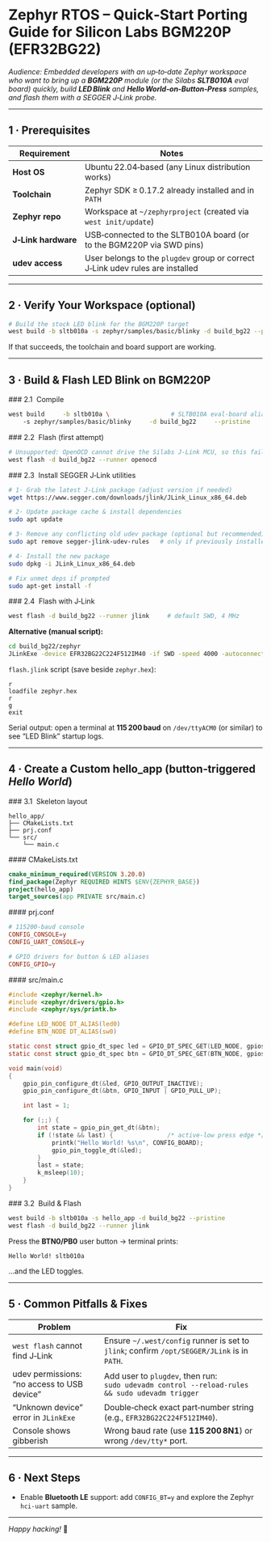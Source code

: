 # Zephyr RTOS – Quick‑Start Porting Guide for Silicon Labs BGM220P (EFR32BG22)

*Audience: Embedded developers with an up‑to‑date Zephyr workspace who want to bring up a **BGM220P** module (or the Silabs **SLTB010A** eval board) quickly, build **LED Blink** and **Hello World‑on‑Button‑Press** samples, and flash them with a SEGGER J‑Link probe.*

---

## 1 · Prerequisites

| Requirement | Notes |
|-------------|-------|
| **Host OS**           | Ubuntu 22.04‑based (any Linux distribution works) |
| **Toolchain**         | Zephyr SDK ≥ 0.17.2 already installed and in `PATH` |
| **Zephyr repo**       | Workspace at `~/zephyrproject` (created via `west init/update`) |
| **J‑Link hardware**   | USB‑connected to the SLTB010A board (or to the BGM220P via SWD pins) |
| **udev access**       | User belongs to the `plugdev` group or correct J‑Link udev rules are installed |

---

## 2 · Verify Your Workspace (optional)

```bash
# Build the stock LED blink for the BGM220P target
west build -b sltb010a -s zephyr/samples/basic/blinky -d build_bg22 --pristine
```

If that succeeds, the toolchain and board support are working.

---

## 3 · Build & Flash **LED Blink** on BGM220P

### 2.1  Compile

```bash
west build     -b sltb010a \                 # SLTB010A eval‑board alias for EFR32BG22/BGM220P
    -s zephyr/samples/basic/blinky     -d build_bg22     --pristine
```

### 2.2  Flash (first attempt)

```bash
# Unsupported: OpenOCD cannot drive the Silabs J‑Link MCU, so this fails
west flash -d build_bg22 --runner openocd
```

### 2.3  Install SEGGER J‑Link utilities

```bash
# 1· Grab the latest J‑Link package (adjust version if needed)
wget https://www.segger.com/downloads/jlink/JLink_Linux_x86_64.deb

# 2· Update package cache & install dependencies
sudo apt update

# 3· Remove any conflicting old udev package (optional but recommended)
sudo apt remove segger-jlink-udev-rules   # only if previously installed

# 4· Install the new package
sudo dpkg -i JLink_Linux_x86_64.deb

# Fix unmet deps if prompted
sudo apt-get install -f
```

### 2.4  Flash with J‑Link

```bash
west flash -d build_bg22 --runner jlink     # default SWD, 4 MHz
```

**Alternative (manual script):**

```bash
cd build_bg22/zephyr
JLinkExe -device EFR32BG22C224F512IM40 -if SWD -speed 4000 -autoconnect 1
```

`flash.jlink` script (save beside `zephyr.hex`):

```
r
loadfile zephyr.hex
r
g
exit
```

Serial output: open a terminal at **115 200 baud** on `/dev/ttyACM0` (or similar) to see “LED Blink” startup logs.

---

## 4 · Create a Custom **hello_app** (button‑triggered *Hello World*)

### 3.1  Skeleton layout

```
hello_app/
├── CMakeLists.txt
├── prj.conf
└── src/
    └── main.c
```

#### CMakeLists.txt

```cmake
cmake_minimum_required(VERSION 3.20.0)
find_package(Zephyr REQUIRED HINTS $ENV{ZEPHYR_BASE})
project(hello_app)
target_sources(app PRIVATE src/main.c)
```

#### prj.conf

```conf
# 115200‑baud console
CONFIG_CONSOLE=y
CONFIG_UART_CONSOLE=y

# GPIO drivers for button & LED aliases
CONFIG_GPIO=y
```

#### src/main.c

```c
#include <zephyr/kernel.h>
#include <zephyr/drivers/gpio.h>
#include <zephyr/sys/printk.h>

#define LED_NODE DT_ALIAS(led0)
#define BTN_NODE DT_ALIAS(sw0)

static const struct gpio_dt_spec led = GPIO_DT_SPEC_GET(LED_NODE, gpios);
static const struct gpio_dt_spec btn = GPIO_DT_SPEC_GET(BTN_NODE, gpios);

void main(void)
{
    gpio_pin_configure_dt(&led, GPIO_OUTPUT_INACTIVE);
    gpio_pin_configure_dt(&btn, GPIO_INPUT | GPIO_PULL_UP);

    int last = 1;

    for (;;) {
        int state = gpio_pin_get_dt(&btn);
        if (!state && last) {               /* active‑low press edge */
            printk("Hello World! %s\n", CONFIG_BOARD);
            gpio_pin_toggle_dt(&led);
        }
        last = state;
        k_msleep(10);
    }
}
```

### 3.2  Build & Flash

```bash
west build -b sltb010a -s hello_app -d build_bg22 --pristine
west flash -d build_bg22 --runner jlink
```

Press the **BTN0/PB0** user button → terminal prints:

```
Hello World! sltb010a
```

…and the LED toggles.

---

## 5 · Common Pitfalls & Fixes

| Problem | Fix |
|---------|-----|
| `west flash` cannot find J‑Link | Ensure `~/.west/config` runner is set to `jlink`; confirm `/opt/SEGGER/JLink` is in `PATH`. |
| udev permissions: “no access to USB device” | Add user to `plugdev`, then run:<br>`sudo udevadm control --reload-rules && sudo udevadm trigger` |
| “Unknown device” error in `JLinkExe` | Double‑check exact part‑number string (e.g., `EFR32BG22C224F512IM40`). |
| Console shows gibberish | Wrong baud rate (use **115 200 8N1**) or wrong `/dev/tty*` port. |

---

## 6 · Next Steps

- Enable **Bluetooth LE** support: add `CONFIG_BT=y` and explore the Zephyr `hci‑uart` sample.  

---

*Happy hacking!* :rocket:
